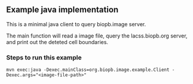## Example java implementation
This is a minimal java client to query biopb.image server.

The main function will read a image file, query the lacss.biopb.org server, and print out the deteted cell boundaries. 

### Steps to run this example

```
mvn exec:java -Dexec.mainClass=org.biopb.image.example.Client -Dexec.args="<image-file-path>"
```
